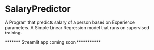 # SalaryPredictor
A Program that predicts salary of a person based on Experience parameters. 
A Simple Linear Regression model that runs on supervised training. 


******* Streamlit app coming soon ***********
